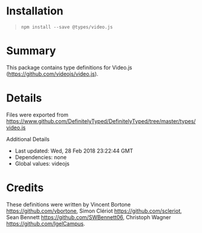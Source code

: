 # Installation
> `npm install --save @types/video.js`

# Summary
This package contains type definitions for Video.js (https://github.com/videojs/video.js).

# Details
Files were exported from https://www.github.com/DefinitelyTyped/DefinitelyTyped/tree/master/types/video.js

Additional Details
 * Last updated: Wed, 28 Feb 2018 23:22:44 GMT
 * Dependencies: none
 * Global values: videojs

# Credits
These definitions were written by Vincent Bortone <https://github.com/vbortone>, Simon Clériot <https://github.com/scleriot>, Sean Bennett <https://github.com/SWBennett06>, Christoph Wagner <https://github.com/IgelCampus>.

